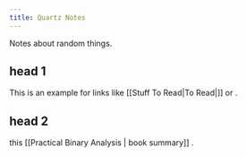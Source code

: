 ```yaml
---
title: Quartz Notes
---
```

Notes about random things.

## head 1

This is an example for links like [[Stuff To Read|To Read|]] or .

## head 2
this [[Practical Binary Analysis | book summary]] .